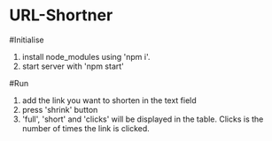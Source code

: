 # URL-Shortner

#Initialise
1) install node_modules using 'npm i'.
2) start server with 'npm start'

#Run
1) add the link you want to shorten in the text field
2) press 'shrink' button
3) 'full', 'short' and 'clicks' will be displayed in the table. Clicks is the number of times the link is clicked.
